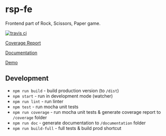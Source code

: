 # rsp-fe

Frontend part of Rock, Scissors, Paper game.

[![travis ci](https://travis-ci.org/s-kalaus/rsp-fe.svg?branch=master)](https://travis-ci.org/s-kalaus/rsp-fe)

[Coverage Report](https://s-kalaus.github.io/rsp-fe/coverage/index.html)

[Documentation](https://s-kalaus.github.io/rsp-fe/documentation/index.html)

[Demo](https://s-kalaus.github.io/rsp-fe/dist/index.html)

## Development
* `npm run build` - build production version (to `/dist`)
* `npm start` - run in development mode (watcher)
* `npm run lint` - run linter
* `npm test` - run mocha unit tests
* `npm run coverage` - run mocha unit tests & generate coverage report to `/coverage` folder
* `npm run doc` - generate documentation to `/documentation` folder
* `npm run build-full` - full tests & build prod shortcut
